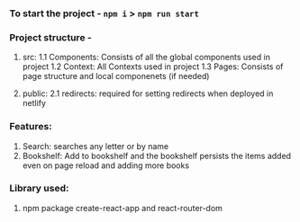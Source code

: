 ### To start the project - `npm i` > `npm run start`

### Project structure - 
1. src:
 1.1 Components: Consists of all the global components used in project
 1.2 Context: All Contexts used in project
 1.3 Pages: Consists of page structure and local componenets (if needed)

2. public:
 2.1 redirects: required for setting redirects when deployed in netlify

### Features:
1. Search: searches any letter or by name
2. Bookshelf: Add to bookshelf and the bookshelf persists the items added even on page reload and adding more books

### Library used:
1. npm package create-react-app and react-router-dom